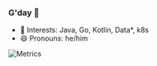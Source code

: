 ### G'day 👋

- 👯 Interests: Java, Go, Kotlin, Data*, k8s
- 😄 Pronouns: he/him

![Metrics](/github-metrics.svg)



